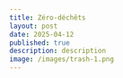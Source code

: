 ```yaml
---
title: Zéro-déchêts
layout: post
date: 2025-04-12
published: true
description: description
image: /images/trash-1.png
---
```


